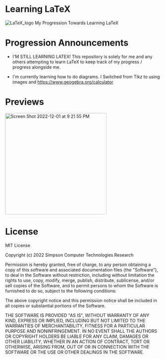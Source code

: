 # Learning LaTeX
![LaTeX_logo](https://user-images.githubusercontent.com/75189508/205197994-f6a28162-6a7c-4431-8ed4-dded53703d8a.svg)
My Progression Towards Learning LaTeX

# Progression Announcements
- I'M STILL LEARNING LATEX! This repository is solely for me and any others attempting to learn LaTeX to keep track of my progress / progress alongside me.

- I'm currently learning how to do diagrams. I Switched from Tikz to using images and https://www.geogebra.org/calculator

# Previews
<img width="327" alt="Screen Shot 2022-12-01 at 9 21 55 PM" src="https://user-images.githubusercontent.com/75189508/205200372-6bb6b02b-7551-4103-9ba7-8657f7c0c7c2.png">

# License
MIT License

Copyright (c) 2022 Simpson Computer Technologies Research

Permission is hereby granted, free of charge, to any person obtaining a copy
of this software and associated documentation files (the "Software"), to deal
in the Software without restriction, including without limitation the rights
to use, copy, modify, merge, publish, distribute, sublicense, and/or sell
copies of the Software, and to permit persons to whom the Software is
furnished to do so, subject to the following conditions:

The above copyright notice and this permission notice shall be included in all
copies or substantial portions of the Software.

THE SOFTWARE IS PROVIDED "AS IS", WITHOUT WARRANTY OF ANY KIND, EXPRESS OR
IMPLIED, INCLUDING BUT NOT LIMITED TO THE WARRANTIES OF MERCHANTABILITY,
FITNESS FOR A PARTICULAR PURPOSE AND NONINFRINGEMENT. IN NO EVENT SHALL THE
AUTHORS OR COPYRIGHT HOLDERS BE LIABLE FOR ANY CLAIM, DAMAGES OR OTHER
LIABILITY, WHETHER IN AN ACTION OF CONTRACT, TORT OR OTHERWISE, ARISING FROM,
OUT OF OR IN CONNECTION WITH THE SOFTWARE OR THE USE OR OTHER DEALINGS IN THE
SOFTWARE.
